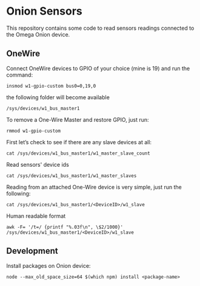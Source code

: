 # Onion Sensors

This repository contains some code to read sensors readings connected to the Omega Onion device.

## OneWire

Connect OneWire devices to GPIO of your choice (mine is 19) and run the command:

```
insmod w1-gpio-custom bus0=0,19,0
```

the following folder will become available

```
/sys/devices/w1_bus_master1
```

To remove a One-Wire Master and restore GPIO, just run:

```
rmmod w1-gpio-custom
```

First let’s check to see if there are any slave devices at all:

```
cat /sys/devices/w1_bus_master1/w1_master_slave_count
```

Read sensors' device ids

```
cat /sys/devices/w1_bus_master1/w1_master_slaves
```

Reading from an attached One-Wire device is very simple, just run the following:

```
cat /sys/devices/w1_bus_master1/<DeviceID>/w1_slave
```

Human readable format

```
awk -F= '/t=/ {printf "%.03f\n", \$2/1000}' /sys/devices/w1_bus_master1/<DeviceID>/w1_slave
```

## Development

Install packages on Onion device:

```
node --max_old_space_size=64 $(which npm) install <package-name>
```
